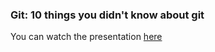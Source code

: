 ### Git: 10 things you didn't know about git

You can watch the presentation [here](http://rob-bar.github.io/presentations/10_things_you_didnt_know_about_git)
